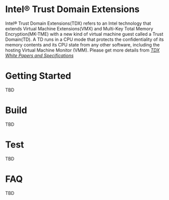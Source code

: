 # Intel&reg; Trust Domain Extensions

Intel&reg; Trust Domain Extensions(TDX) refers to an Intel technology that extends Virtual Machine Extensions(VMX) and Multi-Key Total Memory Encryption(MK-TME) with a new kind of virtual machine guest called a Trust Domain(TD). A TD runs in a CPU mode that protects the confidentiality of its memory contents and its CPU state from any other software, including the hosting Virtual Machine Monitor (VMM). Please get more details from _[TDX White Papers and Specifications](https://www.intel.com/content/www/us/en/developer/articles/technical/intel-trust-domain-extensions.html)_

# Getting Started

TBD

# Build

TBD

# Test

TBD

# FAQ

TBD